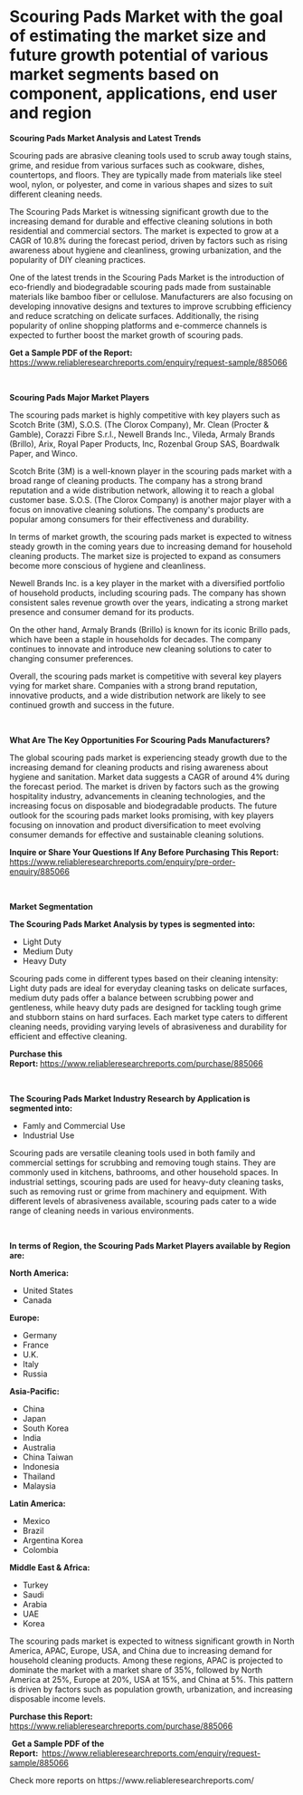 <p><h1>Scouring Pads Market with the goal of estimating the market size and future growth potential of various market segments based on component, applications, end user and region</h1></p><p><strong>Scouring Pads Market Analysis and Latest Trends</strong></p>
<p><p>Scouring pads are abrasive cleaning tools used to scrub away tough stains, grime, and residue from various surfaces such as cookware, dishes, countertops, and floors. They are typically made from materials like steel wool, nylon, or polyester, and come in various shapes and sizes to suit different cleaning needs.</p><p>The Scouring Pads Market is witnessing significant growth due to the increasing demand for durable and effective cleaning solutions in both residential and commercial sectors. The market is expected to grow at a CAGR of 10.8% during the forecast period, driven by factors such as rising awareness about hygiene and cleanliness, growing urbanization, and the popularity of DIY cleaning practices.</p><p>One of the latest trends in the Scouring Pads Market is the introduction of eco-friendly and biodegradable scouring pads made from sustainable materials like bamboo fiber or cellulose. Manufacturers are also focusing on developing innovative designs and textures to improve scrubbing efficiency and reduce scratching on delicate surfaces. Additionally, the rising popularity of online shopping platforms and e-commerce channels is expected to further boost the market growth of scouring pads.</p></p>
<p><strong>Get a Sample PDF of the Report:&nbsp;</strong> <a href="https://www.reliableresearchreports.com/enquiry/request-sample/885066">https://www.reliableresearchreports.com/enquiry/request-sample/885066</a></p>
<p>&nbsp;</p>
<p><strong>Scouring Pads Major Market Players</strong></p>
<p><p>The scouring pads market is highly competitive with key players such as Scotch Brite (3M), S.O.S. (The Clorox Company), Mr. Clean (Procter & Gamble), Corazzi Fibre S.r.l., Newell Brands Inc., Vileda, Armaly Brands (Brillo), Arix, Royal Paper Products, Inc, Rozenbal Group SAS, Boardwalk Paper, and Winco.</p><p>Scotch Brite (3M) is a well-known player in the scouring pads market with a broad range of cleaning products. The company has a strong brand reputation and a wide distribution network, allowing it to reach a global customer base. S.O.S. (The Clorox Company) is another major player with a focus on innovative cleaning solutions. The company's products are popular among consumers for their effectiveness and durability.</p><p>In terms of market growth, the scouring pads market is expected to witness steady growth in the coming years due to increasing demand for household cleaning products. The market size is projected to expand as consumers become more conscious of hygiene and cleanliness.</p><p>Newell Brands Inc. is a key player in the market with a diversified portfolio of household products, including scouring pads. The company has shown consistent sales revenue growth over the years, indicating a strong market presence and consumer demand for its products.</p><p>On the other hand, Armaly Brands (Brillo) is known for its iconic Brillo pads, which have been a staple in households for decades. The company continues to innovate and introduce new cleaning solutions to cater to changing consumer preferences.</p><p>Overall, the scouring pads market is competitive with several key players vying for market share. Companies with a strong brand reputation, innovative products, and a wide distribution network are likely to see continued growth and success in the future.</p></p>
<p>&nbsp;</p>
<p><strong>What Are The Key Opportunities For Scouring Pads Manufacturers?</strong></p>
<p><p>The global scouring pads market is experiencing steady growth due to the increasing demand for cleaning products and rising awareness about hygiene and sanitation. Market data suggests a CAGR of around 4% during the forecast period. The market is driven by factors such as the growing hospitality industry, advancements in cleaning technologies, and the increasing focus on disposable and biodegradable products. The future outlook for the scouring pads market looks promising, with key players focusing on innovation and product diversification to meet evolving consumer demands for effective and sustainable cleaning solutions.</p></p>
<p><strong>Inquire or Share Your Questions If Any Before Purchasing This Report:</strong> <a href="https://www.reliableresearchreports.com/enquiry/pre-order-enquiry/885066">https://www.reliableresearchreports.com/enquiry/pre-order-enquiry/885066</a></p>
<p>&nbsp;</p>
<p><strong>Market Segmentation</strong></p>
<p><strong>The Scouring Pads Market Analysis by types is segmented into:</strong></p>
<p><ul><li>Light Duty</li><li>Medium Duty</li><li>Heavy Duty</li></ul></p>
<p><p>Scouring pads come in different types based on their cleaning intensity: Light duty pads are ideal for everyday cleaning tasks on delicate surfaces, medium duty pads offer a balance between scrubbing power and gentleness, while heavy duty pads are designed for tackling tough grime and stubborn stains on hard surfaces. Each market type caters to different cleaning needs, providing varying levels of abrasiveness and durability for efficient and effective cleaning.</p></p>
<p><strong>Purchase this Report:&nbsp;</strong><a href="https://www.reliableresearchreports.com/purchase/885066">https://www.reliableresearchreports.com/purchase/885066</a></p>
<p>&nbsp;</p>
<p><strong>The Scouring Pads Market Industry Research by Application is segmented into:</strong></p>
<p><ul><li>Famly and Commercial Use</li><li>Industrial Use</li></ul></p>
<p><p>Scouring pads are versatile cleaning tools used in both family and commercial settings for scrubbing and removing tough stains. They are commonly used in kitchens, bathrooms, and other household spaces. In industrial settings, scouring pads are used for heavy-duty cleaning tasks, such as removing rust or grime from machinery and equipment. With different levels of abrasiveness available, scouring pads cater to a wide range of cleaning needs in various environments.</p></p>
<p>&nbsp;</p>
<p><strong>In terms of Region, the Scouring Pads Market Players available by Region are:</strong></p>
<p>
    <p> <strong> North America: </strong>
        <ul>
            <li>United States</li>
            <li>Canada</li>
        </ul>
        </p> 
    <p> <strong> Europe: </strong>
        <ul>
            <li>Germany</li>
            <li>France</li>
            <li>U.K.</li>
            <li>Italy</li>
            <li>Russia</li>
        </ul>
        </p> 
    <p> <strong> Asia-Pacific: </strong>
        <ul>
            <li>China</li>
            <li>Japan</li>
            <li>South Korea</li>
            <li>India</li>
            <li>Australia</li>
            <li>China Taiwan</li>
            <li>Indonesia</li>
            <li>Thailand</li>
            <li>Malaysia</li>
        </ul>
        </p> 
    <p> <strong> Latin America: </strong>
        <ul>
            <li>Mexico</li>
            <li>Brazil</li>
            <li>Argentina Korea</li>
            <li>Colombia</li>
        </ul>
        </p> 
    <p> <strong> Middle East & Africa: </strong>
        <ul>
            <li>Turkey</li>
            <li>Saudi</li>
            <li>Arabia</li>
            <li>UAE</li>
            <li>Korea</li>
        </ul>
    </p>
    </p>
<p><p>The scouring pads market is expected to witness significant growth in North America, APAC, Europe, USA, and China due to increasing demand for household cleaning products. Among these regions, APAC is projected to dominate the market with a market share of 35%, followed by North America at 25%, Europe at 20%, USA at 15%, and China at 5%. This pattern is driven by factors such as population growth, urbanization, and increasing disposable income levels.</p></p>
<p><strong>Purchase this Report: </strong><a href="https://www.reliableresearchreports.com/purchase/885066">https://www.reliableresearchreports.com/purchase/885066</a></p>
<p>&nbsp;<strong>Get a Sample PDF of the Report:&nbsp;&nbsp;</strong><a href="https://www.reliableresearchreports.com/enquiry/request-sample/885066">https://www.reliableresearchreports.com/enquiry/request-sample/885066</a></p>
<p><strong></strong></p>
<p>Check more reports on https://www.reliableresearchreports.com/</p>